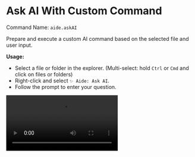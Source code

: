 # Ask AI With Custom Command

Command Name: `aide.askAI`

Prepare and execute a custom AI command based on the selected file and user input.

**Usage:**

- Select a file or folder in the explorer. (Multi-select: hold `Ctrl` or `Cmd` and click on files or folders)
- Right-click and select `✨ Aide: Ask AI`.
- Follow the prompt to enter your question.

<Video src="/videos/aide-ask-ai.mp4"/>

**Related Configuration:**

- You can customize the AI command by modifying the [`aide.aiCommand`](../configuration/ai-command.md) configuration.

- You can control whether to copy the AI command before execution by modifying the [`aide.aiCommandCopyBeforeRun`](../configuration/ai-command-copy-before-run.md) configuration.

- You can control whether to automatically run the AI command by modifying the [`aide.aiCommandAutoRun`](../configuration/ai-command-auto-run.md) configuration.

- You can ignore specific files or folders by modifying the [`aide.ignorePatterns`](../configuration/ignore-patterns.md) configuration.

- You can control whether to ignore files or folders specified in the `.gitignore` file by modifying the [`aide.respectGitIgnore`](../configuration/respect-git-ignore.md) configuration.

